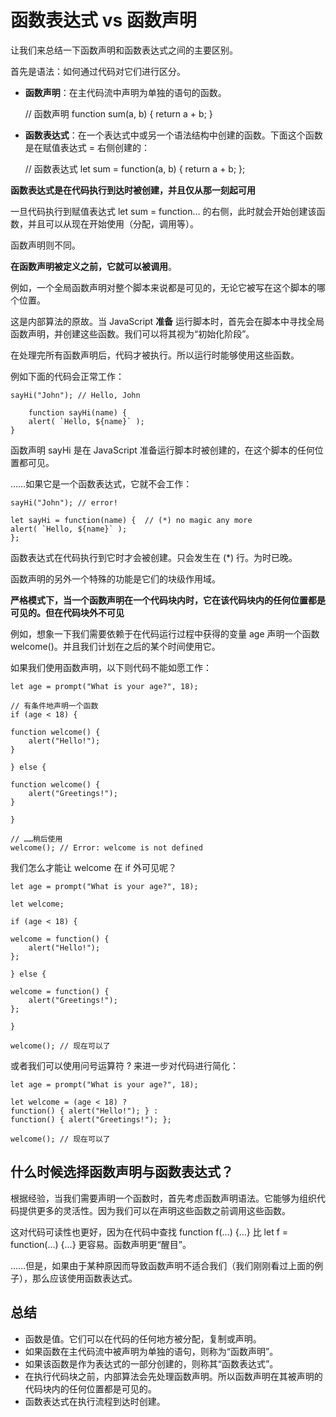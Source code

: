 # 函数表达式 vs 函数声明

让我们来总结一下函数声明和函数表达式之间的主要区别。

首先是语法：如何通过代码对它们进行区分。

- **函数声明**：在主代码流中声明为单独的语句的函数。

    // 函数声明
    function sum(a, b) {
        return a + b;
    }

- **函数表达式**：在一个表达式中或另一个语法结构中创建的函数。下面这个函数是在赋值表达式 = 右侧创建的：

    // 函数表达式
    let sum = function(a, b) {
        return a + b;
    };



**函数表达式是在代码执行到达时被创建，并且仅从那一刻起可用**

一旦代码执行到赋值表达式 let sum = function… 的右侧，此时就会开始创建该函数，并且可以从现在开始使用（分配，调用等）。

函数声明则不同。

**在函数声明被定义之前，它就可以被调用**。

例如，一个全局函数声明对整个脚本来说都是可见的，无论它被写在这个脚本的哪个位置。

这是内部算法的原故。当 JavaScript **准备** 运行脚本时，首先会在脚本中寻找全局函数声明，并创建这些函数。我们可以将其视为“初始化阶段”。

在处理完所有函数声明后，代码才被执行。所以运行时能够使用这些函数。

例如下面的代码会正常工作：

    sayHi("John"); // Hello, John

        function sayHi(name) {
        alert( `Hello, ${name}` );
    }

函数声明 sayHi 是在 JavaScript 准备运行脚本时被创建的，在这个脚本的任何位置都可见。

……如果它是一个函数表达式，它就不会工作：

    sayHi("John"); // error!

    let sayHi = function(name) {  // (*) no magic any more
    alert( `Hello, ${name}` );
    };

函数表达式在代码执行到它时才会被创建。只会发生在 (*) 行。为时已晚。

函数声明的另外一个特殊的功能是它们的块级作用域。

**严格模式下，当一个函数声明在一个代码块内时，它在该代码块内的任何位置都是可见的。但在代码块外不可见**

例如，想象一下我们需要依赖于在代码运行过程中获得的变量 age 声明一个函数 welcome()。并且我们计划在之后的某个时间使用它。

如果我们使用函数声明，以下则代码不能如愿工作：

    let age = prompt("What is your age?", 18);

    // 有条件地声明一个函数
    if (age < 18) {

    function welcome() {
        alert("Hello!");
    }

    } else {

    function welcome() {
        alert("Greetings!");
    }

    }

    // ……稍后使用
    welcome(); // Error: welcome is not defined

我们怎么才能让 welcome 在 if 外可见呢？

    let age = prompt("What is your age?", 18);

    let welcome;

    if (age < 18) {

    welcome = function() {
        alert("Hello!");
    };

    } else {

    welcome = function() {
        alert("Greetings!");
    };

    }

    welcome(); // 现在可以了


或者我们可以使用问号运算符 ? 来进一步对代码进行简化：

    let age = prompt("What is your age?", 18);

    let welcome = (age < 18) ?
    function() { alert("Hello!"); } :
    function() { alert("Greetings!"); };

    welcome(); // 现在可以了


## 什么时候选择函数声明与函数表达式？


根据经验，当我们需要声明一个函数时，首先考虑函数声明语法。它能够为组织代码提供更多的灵活性。因为我们可以在声明这些函数之前调用这些函数。

这对代码可读性也更好，因为在代码中查找 function f(…) {…} 比 let f = function(…) {…} 更容易。函数声明更“醒目”。

……但是，如果由于某种原因而导致函数声明不适合我们（我们刚刚看过上面的例子），那么应该使用函数表达式。

## 总结

- 函数是值。它们可以在代码的任何地方被分配，复制或声明。
- 如果函数在主代码流中被声明为单独的语句，则称为“函数声明”。
- 如果该函数是作为表达式的一部分创建的，则称其“函数表达式”。
- 在执行代码块之前，内部算法会先处理函数声明。所以函数声明在其被声明的代码块内的任何位置都是可见的。
- 函数表达式在执行流程到达时创建。